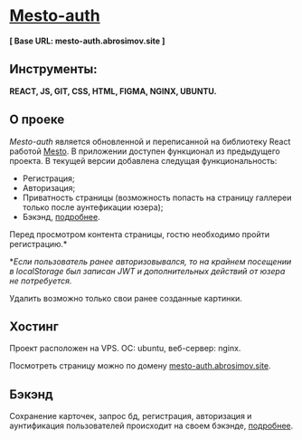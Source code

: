 # [Mesto-auth](https://mesto-auth.abrosimov.site)
**[ Base URL: mesto-auth.abrosimov.site ]**

## Инструменты:

**REACT, JS, GIT, CSS, HTML, FIGMA, NGINX, UBUNTU.**
## О проеке

*Mesto-auth* является обновленной и переписанной на библиотеку React работой [Mesto](https://github.com/v1ktorbro/mesto). В приложении доступен функционал из предыдущего проекта. В текущей версии добавлена следущая функциональность:

* Регистрация;
* Авторизация;
* Приватность страницы (возможность попасть на страницу галлереи только после аунтефикации юзера);
* Бэкэнд, [подробнее](https://github.com/v1ktorbro/api-mesto-auth).

Перед просмотром контента страницы, гостю необходимо пройти регистрацию.*

**Если пользователь ранее авторизовывался, то на крайнем посещении в localStorage был записан JWT и дополнительных действий от юзера не потребуется.*

Удалить возможно только свои ранее созданные картинки.


## Хостинг

Проект расположен на VPS. ОС: ubuntu, веб-сервер: nginx.

Посмотреть страницу можно по домену [mesto-auth.abrosimov.site](https://mesto-auth.abrosimov.site). 

## Бэкэнд

Сохранение карточек, запрос бд, регистрация, авторизация и аунтификация пользователей происходит на своем бэкэнде,  [подробнее](https://github.com/v1ktorbro/api-mesto-auth).

